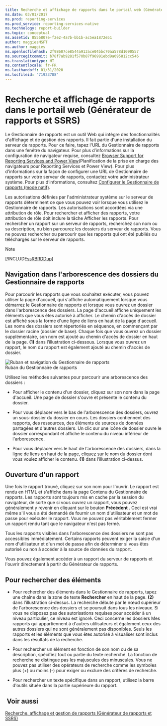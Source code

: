 ```yaml
---
title: Recherche et affichage de rapports dans le portail web (Générateur de rapports et SSRS) | Microsoft Docs
ms.date: 03/01/2017
ms.prod: reporting-services
ms.prod_service: reporting-services-native
ms.technology: report-builder
ms.topic: conceptual
ms.assetid: 8556807e-f2e2-4a7b-bb1b-ac5ea1872e51
author: maggiesMSFT
ms.author: maggies
ms.openlocfilehash: 2f98607ce8544a913ace04bbc70aa578d1090557
ms.sourcegitcommit: b78f7ab9281f570b87f96991ebd9a095812cc546
ms.translationtype: HT
ms.contentlocale: fr-FR
ms.lasthandoff: 01/31/2020
ms.locfileid: "71923788"
---
```

# <a name="finding-and-viewing-reports-in-the-web-portal-report-builder-and-ssrs"></a>Recherche et affichage de rapports dans le portail web (Générateur de rapports et SSRS)
  Le Gestionnaire de rapports est un outil Web qui intègre des fonctionnalités d'affichage et de gestion des rapports. Il fait partie d'une installation du serveur de rapports. Pour ce faire, tapez l'URL du Gestionnaire de rapports dans une fenêtre du navigateur. Pour plus d’informations sur la configuration de navigateur requise, consultez [Browser Support for Reporting Services and Power View](../../reporting-services/browser-support-for-reporting-services-and-power-view.md)(Planification de la prise en charge des navigateurs pour Reporting Services et Power View). Pour plus d'informations sur la façon de configurer une URL de Gestionnaire de rapports sur votre serveur de rapports, contactez votre administrateur système. Pour plus d’informations, consultez [Configurer le Gestionnaire de rapports &#40;mode natif&#41;](../../reporting-services/report-server/configure-report-manager-native-mode.md).  
  
 Les autorisations définies par l'administrateur système sur le serveur de rapports déterminent ce que vous pouvez voir lorsque vous utilisez le Gestionnaire de rapports. Les autorisations sont accordées via une attribution de rôle. Pour rechercher et afficher des rapports, votre attribution de rôle doit inclure la tâche Afficher les rapports. Pour rechercher un rapport sur un serveur de rapports, recherchez son nom ou sa description, ou bien parcourez les dossiers du serveur de rapports. Vous ne pouvez rechercher ou parcourir que les rapports qui ont été publiés ou téléchargés sur le serveur de rapports.  
  
> [!NOTE]  
>  [!INCLUDE[ssRBRDDup](../../includes/ssrbrddup-md.md)]  
  
## <a name="navigating-the-folder-hierarchy-in-report-manager"></a>Navigation dans l'arborescence des dossiers du Gestionnaire de rapports  
 Pour parcourir les rapports que vous souhaitez exécuter, vous pouvez utiliser la page d'accueil, qui s'affiche automatiquement lorsque vous démarrez le Gestionnaire de rapports et lorsque vous ouvrez un dossier dans l'arborescence des dossiers. La page d'accueil affiche uniquement les éléments que vous êtes autorisé à afficher. Le chemin d'accès de dossier est affiché sous la forme d'une ligne de liens en haut de la page d'accueil. Les noms des dossiers sont répertoriés en séquence, en commençant par le dossier racine (dossier de base). Chaque fois que vous ouvrez un dossier supplémentaire, son nom est ajouté au chemin d'accès de dossier en haut de la page. **(1)** dans l’illustration ci-dessous. Lorsque vous ouvrez un rapport, le nom du rapport est également ajouté au chemin d'accès de dossier.  
  
 ![Ruban et navigation du Gestionnaire de rapports](../../reporting-services/report-builder/media/rs-reportmanager-ribbon.gif "Ruban et navigation du Gestionnaire de rapports")  
Ruban du Gestionnaire de rapports  
  
 Utilisez les méthodes suivantes pour parcourir une arborescence des dossiers :  
  
-   Pour afficher le contenu d'un dossier, cliquez sur son nom dans la page d'accueil. Une page de dossier s'ouvre et présente le contenu du dossier.  
  
-   Pour vous déplacer vers le bas de l'arborescence des dossiers, ouvrez un sous-dossier du dossier en cours. Les dossiers contiennent des rapports, des ressources, des éléments de sources de données partagées et d'autres dossiers. Un clic sur une icône de dossier ouvre le dossier correspondant et affiche le contenu du niveau inférieur de l'arborescence.  
  
-   Pour vous déplacer vers le haut de l'arborescence des dossiers, dans la ligne de liens en haut de la page, cliquez sur le nom du dossier dont vous voulez afficher le contenu. **(1)** dans l’illustration ci-dessus.  
  
## <a name="opening-a-report"></a>Ouverture d'un rapport  
 Une fois le rapport trouvé, cliquez sur son nom pour l'ouvrir. Le rapport est rendu en HTML et s'affiche dans la page Contenu du Gestionnaire de rapports. Les rapports sont toujours mis en cache par la session du navigateur, de sorte que si vous ouvrez un rapport, vous pouvez généralement y revenir en cliquant sur le bouton **Précédent** . Ceci est vrai même s'il vous a été demandé de fournir un nom d'utilisateur et un mot de passe pour exécuter le rapport. Vous ne pouvez pas véritablement fermer un rapport rendu tant que le navigateur n'est pas fermé.  
  
 Tous les rapports visibles dans l'arborescence des dossiers ne sont pas accessibles immédiatement. Certains rapports peuvent exiger la saisie d'un nom d'utilisateur et d'un mot de passe afin de déterminer si vous êtes autorisé ou non à accéder à la source de données du rapport. 

 Vous pouvez également accéder à un rapport du serveur de rapports et l'ouvrir directement à partir du Générateur de rapports. 
  
## <a name="to-search-for-items"></a>Pour rechercher des éléments  
  
-   Pour rechercher des éléments dans le Gestionnaire de rapports, tapez une chaîne dans la zone de texte **Rechercher** en haut de la page. **(2)** dans l’illustration ci-dessus. La recherche débute par le nœud supérieur de l'arborescence des dossiers et se poursuit dans tous les niveaux. Si vous ne disposez pas des autorisations requises pour accéder à un niveau particulier, ce niveau est ignoré. Ceci concerne les dossiers Mes rapports qui appartiennent à d'autres utilisateurs et également ceux des autres dossiers qui ne sont généralement pas disponibles. Seuls les rapports et les éléments que vous êtes autorisé à visualiser sont inclus dans les résultats de la recherche.  
  
-   Pour rechercher un élément en fonction de son nom ou de sa description, spécifiez tout ou partie du texte recherché. La fonction de recherche ne distingue pas les majuscules des minuscules. Vous ne pouvez pas utiliser des opérateurs de recherche comme les symboles plus (+) ou moins (-) pour exiger ou exclure des critères de recherche.  
  
-   Pour rechercher un texte spécifique dans un rapport, utilisez la barre d'outils située dans la partie supérieure du rapport.  
  
## <a name="see-also"></a> Voir aussi  
 [Recherche, affichage et gestion de rapports &#40;Générateur de rapports et SSRS&#41;](../../reporting-services/report-builder/finding-viewing-and-managing-reports-report-builder-and-ssrs.md)  
  
  
